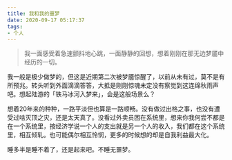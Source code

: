 ```yaml
---
title: 我和我的噩梦
date: 2020-09-17 05:17:37
tags:
- 个人
---
```


> 我一面感受着急速颤抖地心跳，一面静静的回想，想着刚刚在那无边梦靥中经历的一切。

我一般是极少做梦的，但这是近期第二次被梦靥惊醒了，以前从未有过，莫不是有所预兆。转头听到外面滴滴答答，大抵是刚刚惊魂未定没有察觉到这连绵秋雨声吧。想起陆游的「铁马冰河入梦来」，会是这般场景么？

想着20年来的种种，一路平淡但也算是一路顺畅。没有做过出格之事，也没有遭受过啥灭顶之灾，还是太天真了。没看过外卖员困在系统里，想来你我何尝不都是在一个系统里，按经济学说一个人的支出就是另一个人的收入，我们都在这个系统里，相互倾轧。也可能偶尔相互怜悯，更多的时候想的却是自我利益最大化。

睡多半是睡不着了，还是起来吧。不睡无噩梦。